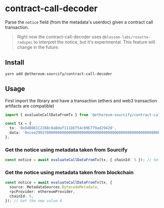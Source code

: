 # contract-call-decoder

Parse the `notice` field (from the metadata's userdoc) given a contract call transaction.

> Right now the contract-call-decoder uses `@blossom-labs/rosette-radspec` to interpret the notice, but it's experimental. This feature will change in the future.

## Install

```
yarn add @ethereum-sourcify/contract-call-decoder
```

## Usage

First import the library and have a transaction (ethers and web3 transaction artifacts are compatible)

```ts
import { evaluateCallDataFromTx } from '@ethereum-sourcify/contract-call-decoder';

const tx = {
  to: '0xD4B081C226Bc8aBdaf111DEf54c09E779ad29428',
  data: '0xcea299370000000000000000000000000000000000000000000000000000000000000002',
};
```

### Get the notice using metadata taken from Sourcify

```ts
const notice = await evaluateCallDataFromTx(tx, { chainId: 5 }); // Set the new value 4
```

### Get the notice using metadata taken from blockchain

```ts
const notice = await evaluateCallDataFromTx(tx, {
  source: MetadataSources.BytecodeMetadata,
  rpcProvider: ethereumProvider,
  chainId: 5,
}); // Set the new value 4
```

